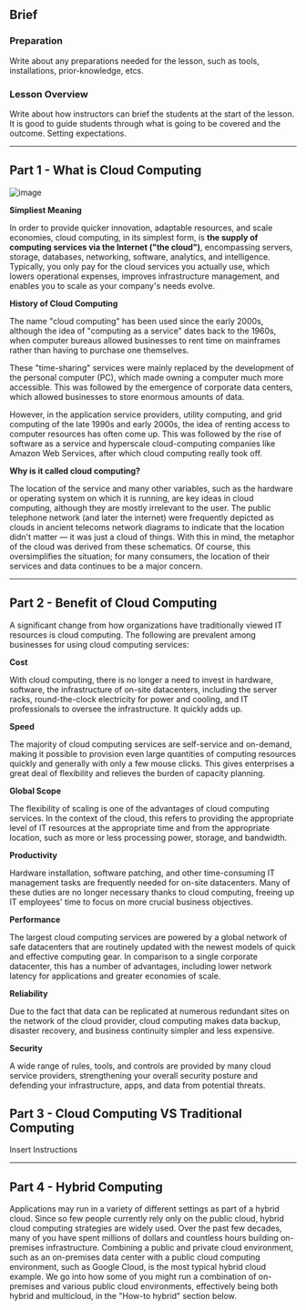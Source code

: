 ## Brief

### Preparation

Write about any preparations needed for the lesson, such as tools, installations, prior-knowledge, etcs.

### Lesson Overview

Write about how instructors can brief the students at the start of the lesson. It is good to guide students through what is going to be covered and the outcome. Setting expectations.

---

## Part 1 - What is Cloud Computing


![image](https://user-images.githubusercontent.com/106639884/186099363-caa90054-a594-49d0-ac4a-837b3799173c.jpeg)


**Simpliest Meaning**

In order to provide quicker innovation, adaptable resources, and scale economies, cloud computing, in its simplest form, is **the supply of computing services via the Internet ("the cloud")**, encompassing servers, storage, databases, networking, software, analytics, and intelligence. Typically, you only pay for the cloud services you actually use, which lowers operational expenses, improves infrastructure management, and enables you to scale as your company's needs evolve.


**History of Cloud Computing**

The name "cloud computing" has been used since the early 2000s, although the idea of "computing as a service" dates back to the 1960s, when computer bureaus allowed businesses to rent time on mainframes rather than having to purchase one themselves.

These "time-sharing" services were mainly replaced by the development of the personal computer (PC), which made owning a computer much more accessible. This was followed by the emergence of corporate data centers, which allowed businesses to store enormous amounts of data. 

However, in the application service providers, utility computing, and grid computing of the late 1990s and early 2000s, the idea of renting access to computer resources has often come up. This was followed by the rise of software as a service and hyperscale cloud-computing companies like Amazon Web Services, after which cloud computing really took off.


**Why is it called cloud computing?**

The location of the service and many other variables, such as the hardware or operating system on which it is running, are key ideas in cloud computing, although they are mostly irrelevant to the user. The public telephone network (and later the internet) were frequently depicted as clouds in ancient telecoms network diagrams to indicate that the location didn't matter — it was just a cloud of things. With this in mind, the metaphor of the cloud was derived from these schematics. Of course, this oversimplifies the situation; for many consumers, the location of their services and data continues to be a major concern.


---

## Part 2 - Benefit of Cloud Computing

A significant change from how organizations have traditionally viewed IT resources is cloud computing. The following are prevalent among businesses for using cloud computing services: 

**Cost**

With cloud computing, there is no longer a need to invest in hardware, software, the infrastructure of on-site datacenters, including the server racks, round-the-clock electricity for power and cooling, and IT professionals to oversee the infrastructure. It quickly adds up. 

**Speed**

The majority of cloud computing services are self-service and on-demand, making it possible to provision even large quantities of computing resources quickly and generally with only a few mouse clicks. This gives enterprises a great deal of flexibility and relieves the burden of capacity planning. 

**Global Scope**

The flexibility of scaling is one of the advantages of cloud computing services. In the context of the cloud, this refers to providing the appropriate level of IT resources at the appropriate time and from the appropriate location, such as more or less processing power, storage, and bandwidth. 

**Productivity**

Hardware installation, software patching, and other time-consuming IT management tasks are frequently needed for on-site datacenters. Many of these duties are no longer necessary thanks to cloud computing, freeing up IT employees' time to focus on more crucial business objectives. 

**Performance**

The largest cloud computing services are powered by a global network of safe datacenters that are routinely updated with the newest models of quick and effective computing gear. In comparison to a single corporate datacenter, this has a number of advantages, including lower network latency for applications and greater economies of scale. 

**Reliability**

Due to the fact that data can be replicated at numerous redundant sites on the network of the cloud provider, cloud computing makes data backup, disaster recovery, and business continuity simpler and less expensive. 

**Security**

A wide range of rules, tools, and controls are provided by many cloud service providers, strengthening your overall security posture and defending your infrastructure, apps, and data from potential threats.

## Part 3 - Cloud Computing VS Traditional Computing

Insert Instructions

---

## Part 4 - Hybrid Computing

Applications may run in a variety of different settings as part of a hybrid cloud. Since so few people currently rely only on the public cloud, hybrid cloud computing strategies are widely used. Over the past few decades, many of you have spent millions of dollars and countless hours building on-premises infrastructure. Combining a public and private cloud environment, such as an on-premises data center with a public cloud computing environment, such as Google Cloud, is the most typical hybrid cloud example. We go into how some of you might run a combination of on-premises and various public cloud environments, effectively being both hybrid and multicloud, in the "How-to hybrid" section below.
